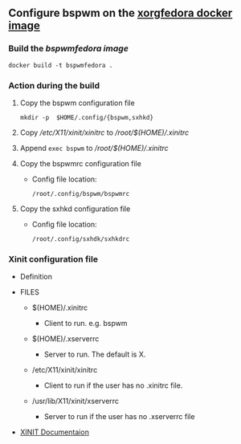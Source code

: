 ## Configure bspwm on the [xorgfedora docker image](../xorg/README.md)

### Build the _bspwmfedora image_  

``` docker build -t bspwmfedora . ```


### Action during the build
1. Copy the bspwm configuration file  

   ```mkdir -p  $HOME/.config/{bspwm,sxhkd} ```

2. Copy  _/etc/X11/xinit/xinitrc_ to _/root/$(HOME)/.xinitrc_

3. Append `exec bspwm` to  _/root/$(HOME)/.xinitrc_

4. Copy the bspwmrc configuration file
   - Config file location:   

      `/root/.config/bspwm/bspwmrc`

5. Copy the sxhkd configuration file
   - Config file location:  

      `/root/.config/sxhdk/sxhkdrc`





### Xinit configuration file
- Definition

- FILES
   - $(HOME)/.xinitrc  
      - Client to run. e.g. bspwm

   - $(HOME)/.xserverrc  
      - Server to run. The default is X.

   - /etc/X11/xinit/xinitrc  
      - Client to run if the user has no .xinitrc file. 

   - /usr/lib/X11/xinit/xserverrc
      - Server to run if the user has no .xserverrc file  

- [XINIT Documentaion](https://www.x.org/releases/X11R7.6/doc/man/man1/xinit.1.xhtml)
